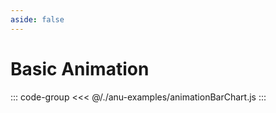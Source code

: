 ```yaml
---
aside: false
---
```

<script setup>
import { animationBarChart } from '../anu-examples/animationBarChart.js'
//import singleView  from '../vue_components/singleView.vue'
</script>

# Basic Animation

<singleView :scene="animationBarChart" />

::: code-group
<<< @/./anu-examples/animationBarChart.js 
:::